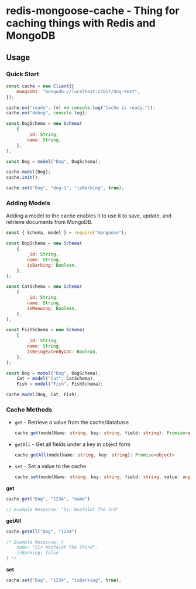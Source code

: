 # redis-mongoose-cache - Thing for caching things with Redis and MongoDB

## Usage

### Quick Start

```js
const cache = new Client({
	mongoURI: "mongodb://localhost:27017/dog-test",
});

cache.on("ready", (v) => console.log("Cache is ready."));
cache.on("debug", console.log);

const DogSchema = new Schema(
	{
		_id: String,
		name: String,
	},
);

const Dog = model("Dog", DogSchema);

cache.model(Dog);
cache.init();

cache.set("Dog", "dog-1", "isBarking", true);
```

### Adding Models
Adding a model to the cache enables it to use it to save, update, and retrieve documents from MongoDB.
```js
const { Schema, model } = require("mongoose");

const DogSchema = new Schema(
	{
		_id: String,
        name: String,
        isBarking: Boolean,
	},
);

const CatSchema = new Schema(
	{
		_id: String,
        name: String,
        isMeowing: Boolean,
	},
);

const FishSchema = new Schema(
	{
		_id: String,
        name: String,
        isBeingEatenByCat: Boolean,
	},
);

const Dog = model("Dog", DogSchema),
    Cat = model("Cat", CatSchema),
    Fish = model("Fish", FishSchema);

cache.model(Dog, Cat, Fish);

```

### Cache Methods
- `get` - Retrieve a value from the cache/database
  
  ```ts
  cache.get(modelName: string, key: string, field: string): Promise<any>
  ```

- `getAll` - Get all fields under a key in object form

  ```ts
  cache.getAll(modelName: string, key: string): Promise<object>
  ```

- `set` - Set a value to the cache

  ```ts
  cache.set(modelName: string, key: string, field: string, value: any): Promise<boolean>
  ```

**get**

```js
cache.get("Dog", "1234", "name")

// Example Response: "Sir Woofalot The 3rd"
```

**getAll**

```js
cache.getAll("Dog", "1234")

/* Example Response: { 
    name: "Sir Woofalot The Third", 
    isBarking: false
} */
```

**set**
```js
cache.set("Dog", "1234", "isBarking", true);
```